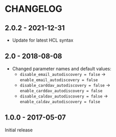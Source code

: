 # CHANGELOG

## 2.0.2 - 2021-12-31

- Update for latest HCL syntax

## 2.0 - 2018-08-08

- Changed parameter names and default values:
  - `disable_email_autodiscovery = false` -> `enable_email_autodiscovery = false`
  - `disable_carddav_autodiscovery = false` -> `enable_carddav_autodiscovery = false`
  - `disable_caldav_autodiscovery = false` -> `enable_caldav_autodiscovery = false`

## 1.0.0 - 2017-05-07

Initial release
